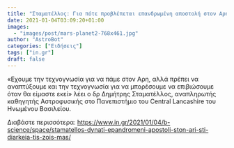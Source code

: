 ```yaml
---
title: "Σταματέλλος: Για πότε προβλέπεται επανδρωμένη αποστολή στον Αρη"
date: 2021-01-04T03:09:20+01:00
images:
  - "images/post/mars-planet2-768x461.jpg"
author: "AstroBot"
categories: ["Ειδήσεις"]
tags: ["in.gr"]
draft: false
---
```


«Εχουμε την τεχνογνωσία για να πάμε στον Αρη, αλλά πρέπει να αναπτύξουμε και την τεχνογνωσία για να μπορέσουμε να επιβιώσουμε όταν θα είμαστε εκεί» λέει ο δρ Δημήτρης Σταματέλλος, αναπληρωτής καθηγητής Αστροφυσικής στο Πανεπιστήμιο του Central Lancashire του Ηνωμένου Βασιλείου.

Διαβάστε περισσότερα: https://www.in.gr/2021/01/04/b-science/space/stamatellos-dynati-epandromeni-apostoli-ston-ari-sti-diarkeia-tis-zois-mas/
